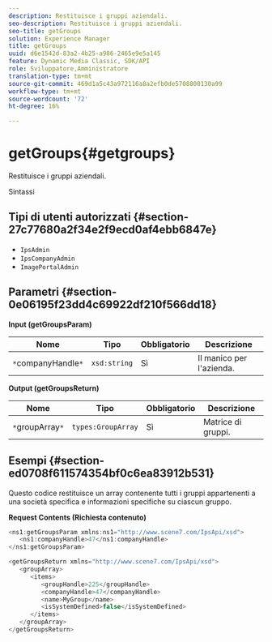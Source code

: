 ```yaml
---
description: Restituisce i gruppi aziendali.
seo-description: Restituisce i gruppi aziendali.
seo-title: getGroups
solution: Experience Manager
title: getGroups
uuid: d6e1542d-83a2-4b25-a986-2465e9e5a145
feature: Dynamic Media Classic, SDK/API
role: Sviluppatore,Amministratore
translation-type: tm+mt
source-git-commit: 469d1a5c43a972116a8a2efb0de5708800130a99
workflow-type: tm+mt
source-wordcount: '72'
ht-degree: 16%

---
```



# getGroups{#getgroups}

Restituisce i gruppi aziendali.

Sintassi

## Tipi di utenti autorizzati {#section-27c77680a2f34e2f9ecd0af4ebb6847e}

* `IpsAdmin`
* `IpsCompanyAdmin`
* `ImagePortalAdmin`

## Parametri {#section-0e06195f23dd4c69922df210f566dd18}

**Input (getGroupsParam)**

| Nome | Tipo | Obbligatorio | Descrizione |
|---|---|---|---|
| `*`companyHandle`*` | `xsd:string` | Sì | Il manico per l&#39;azienda. |

**Output (getGroupsReturn)**

| Nome | Tipo | Obbligatorio | Descrizione |
|---|---|---|---|
| `*`groupArray`*` | `types:GroupArray` | Sì | Matrice di gruppi. |

## Esempi {#section-ed0708f611574354bf0c6ea83912b531}

Questo codice restituisce un array contenente tutti i gruppi appartenenti a una società specifica e informazioni specifiche su ciascun gruppo.

**Request Contents (Richiesta contenuto)**

```java
<ns1:getGroupsParam xmlns:ns1="http://www.scene7.com/IpsApi/xsd">
   <ns1:companyHandle>47</ns1:companyHandle>
</ns1:getGroupsParam>
```

```java
<getGroupsReturn xmlns="http://www.scene7.com/IpsApi/xsd">
   <groupArray>
      <items>
         <groupHandle>225</groupHandle>
         <companyHandle>47</companyHandle>
         <name>MyGroup</name>
         <isSystemDefined>false</isSystemDefined>
      </items>
   </groupArray>
</getGroupsReturn>
```

